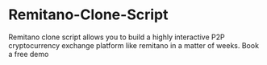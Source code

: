 # Remitano-Clone-Script
Remitano clone script allows you to build a highly interactive P2P cryptocurrency exchange platform like remitano in a matter of weeks. Book a free demo
